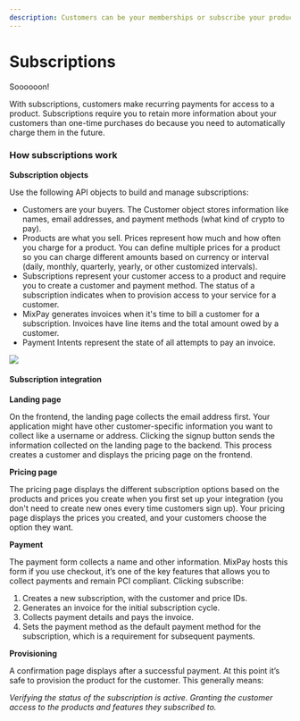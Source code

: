 ```yaml
---
description: Customers can be your memberships or subscribe your products automatically with MixPay.
---
```


# Subscriptions

Soooooon!

With subscriptions, customers make recurring payments for access to a product. Subscriptions require you to retain more information about your customers than one-time purchases do because you need to automatically charge them in the future.

### How subscriptions work

**Subscription objects**

Use the following API objects to build and manage subscriptions:

* Customers are your buyers. The Customer object stores information like names, email addresses, and payment methods (what kind of crypto to pay).
* Products are what you sell. Prices represent how much and how often you charge for a product. You can define multiple prices for a product so you can charge different amounts based on currency or interval (daily, monthly, quarterly, yearly, or other customized intervals).
* Subscriptions represent your customer access to a product and require you to create a customer and payment method. The status of a subscription indicates when to provision access to your service for a customer.
* MixPay generates invoices when it's time to bill a customer for a subscription. Invoices have line items and the total amount owed by a customer.
* Payment Intents represent the state of all attempts to pay an invoice.

![](https://raw.githubusercontent.com/mixpayme/mixpay-docs/master/images/jojxbhk.png)

#### Subscription integration

**Landing page**

On the frontend, the landing page collects the email address first. Your application might have other customer-specific information you want to collect like a username or address. Clicking the signup button sends the information collected on the landing page to the backend. This process creates a customer and displays the pricing page on the frontend.

**Pricing page**

The pricing page displays the different subscription options based on the products and prices you create when you first set up your integration (you don't need to create new ones every time customers sign up). Your pricing page displays the prices you created, and your customers choose the option they want.

**Payment**

The payment form collects a name and other information. MixPay hosts this form if you use checkout, it’s one of the key features that allows you to collect payments and remain PCI compliant. Clicking subscribe:

1. Creates a new subscription, with the customer and price IDs.
2. Generates an invoice for the initial subscription cycle.
3. Collects payment details and pays the invoice.
4. Sets the payment method as the default payment method for the subscription, which is a requirement for subsequent payments.

**Provisioning**

A confirmation page displays after a successful payment. At this point it’s safe to provision the product for the customer. This generally means:

_Verifying the status of the subscription is active. Granting the customer access to the products and features they subscribed to._